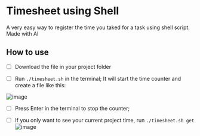 # Timesheet using Shell
A very easy way to register the time you taked for a task using shell script. Made with AI

## How to use

* [ ] Download the file in your project folder

* [ ] Run `./timesheet.sh` in the terminal; It will start the time counter and create a file like this:

![image](https://github.com/user-attachments/assets/c57551c0-1854-4287-9c12-e1c0e4591755)

* [ ] Press Enter in the terminal to stop the counter;

* [ ] If you only want to see your current project time, run `./timesheet.sh get` ![image](https://github.com/user-attachments/assets/0da2b9bf-3c3d-40f5-9374-a6aabdc36513)
